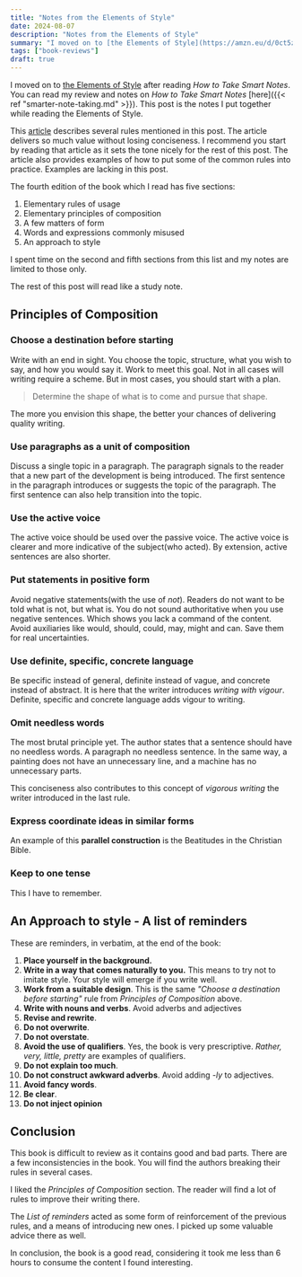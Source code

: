 ```yaml
---
title: "Notes from the Elements of Style"
date: 2024-08-07
description: "Notes from the Elements of Style"
summary: "I moved on to [the Elements of Style](https://amzn.eu/d/0ct5zf7z) after reading *How to Take Smart Notes*. This post is the notes I put together while reading the Elements of Style."
tags: ["book-reviews"]
draft: true
---
```


I moved on to [the Elements of Style](https://amzn.eu/d/0ct5zf7z) after reading *How to Take Smart Notes*. You can read my review and notes on *How to Take Smart Notes* [here]({{< ref "smarter-note-taking.md" >}}). This post is the notes I put together while reading the Elements of Style.

This [article](https://evaparish.com/blog/how-i-edit) describes several rules mentioned in this post. The article delivers so much value without losing conciseness. I recommend you start by reading that article as it sets the tone nicely for the rest of this post. The article also provides examples of how to put some of the common rules into practice. Examples are lacking in this post.

The fourth edition of the book which I read has five sections:
1. Elementary rules of usage
2. Elementary principles of composition
3. A few matters of form
4. Words and expressions commonly misused
5. An approach to style

I spent time on the second and fifth sections from this list and my notes are limited to those only.

The rest of this post will read like a study note.

## Principles of Composition

### Choose a destination before starting

Write with an end in sight. You choose the topic,  structure, what you wish to say, and how you would say it. Work to meet this goal. Not in all cases will writing require a scheme. But in most cases, you should start with a plan.

> Determine the shape of what is to come and pursue that shape.

The more you envision this shape, the better your chances of delivering quality writing.

### Use paragraphs as a unit of composition

Discuss a single topic in a paragraph. The paragraph signals to the reader that a new part of the development is being introduced. The first sentence in the paragraph introduces or suggests the topic of the paragraph. The first sentence can also help transition into the topic.

### Use the active voice

The active voice should be used over the passive voice. The active voice is clearer and more indicative of the subject(who acted). By extension, active sentences are also shorter.

### Put statements in positive form

Avoid negative statements(with the use of *not*). Readers do not want to be told what is not, but what is. You do not sound authoritative when you use negative sentences. Which shows you lack a command of the content. Avoid auxiliaries like would, should, could, may, might and can. Save them for real uncertainties.

### Use definite, specific, concrete language

Be specific instead of general, definite instead of vague, and concrete instead of abstract.
It is here that the writer introduces *writing with vigour*. Definite, specific and concrete language adds vigour to writing.

### Omit needless words

The most brutal principle yet. The author states that a sentence should have no needless words. A paragraph no needless sentence. In the same way, a painting does not have an unnecessary line, and a machine has no unnecessary parts.

This conciseness also contributes to this concept of *vigorous writing* the writer introduced in the last rule.

### Express coordinate ideas in similar forms

An example of this **parallel construction** is the Beatitudes in the Christian Bible. 

### Keep to one tense

This I have to remember.

## An Approach to style - A list of reminders

These are reminders, in verbatim, at the end of the book:
1. **Place yourself in the background.**
2. **Write in a way that comes naturally to you.** This means to try not to imitate style. Your style will emerge if you write well.
3. **Work from a suitable design**. This is the same *"Choose a destination before starting"* rule from *Principles of Composition* above.
4. **Write with nouns and verbs**. Avoid adverbs and adjectives
5. **Revise and rewrite**.
6. **Do not overwrite**.
7. **Do not overstate**.
8. **Avoid the use of qualifiers**. Yes, the book is very prescriptive. *Rather, very, little, pretty* are examples of qualifiers.
9. **Do not explain too much**.
10. **Do not construct awkward adverbs**. Avoid adding *-ly* to adjectives.
11. **Avoid fancy words**.
12. **Be clear**.
13. **Do not inject opinion**

## Conclusion

This book is difficult to review as it contains good and bad parts. There are a few inconsistencies in the book. You will find the authors breaking their rules in several cases.

I liked the *Principles of Composition* section. The reader will find a lot of rules to improve their writing there.

The *List of reminders* acted as some form of reinforcement of the previous rules, and a means of introducing new ones. I picked up some valuable advice there as well.

In conclusion, the book is a good read, considering it took me less than 6 hours to consume the content I found interesting.
